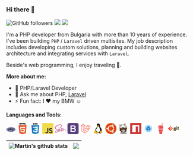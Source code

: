 ### Hi there 👋

![GitHub followers](https://img.shields.io/github/followers/mnestorov?label=Follow&style=social)
![](https://visitor-badge.glitch.me/badge?page_id=mnestorov.mnestorov)
<a href="https://www.linkedin.com/in/mnestorov/"><img height="20" src="https://img.shields.io/badge/LinkedIn-0077B5?style=border-radius:5px&logo=linkedin&logoColor=white"></a>

I'm а PHP developer from Bulgaria with more than 10 years of experience. I've been building `PHP` / `Laravel` driven multisites. My job description includes developing custom solutions, planning and building websites architecture and integrating services with `Laravel`.

Beside's web programming, I enjoy traveling 🚀.

**More about me:**

- 💼 PHP/Laravel Developer
- 💬 Ask me about PHP, [Laravel](https://laravel.com/)
- ⚡ Fun fact: I ❤️ my BMW ☺️

**Languages and Tools:**  

<img height="25" src="https://raw.githubusercontent.com/github/explore/80688e429a7d4ef2fca1e82350fe8e3517d3494d/topics/php/php.png"> <img height="30" src="https://raw.githubusercontent.com/github/explore/80688e429a7d4ef2fca1e82350fe8e3517d3494d/topics/html/html.png"> <img height="30" src="https://raw.githubusercontent.com/github/explore/80688e429a7d4ef2fca1e82350fe8e3517d3494d/topics/css/css.png"> <img height="30" src="https://raw.githubusercontent.com/github/explore/80688e429a7d4ef2fca1e82350fe8e3517d3494d/topics/javascript/javascript.png"> <img height="30" src="https://raw.githubusercontent.com/github/explore/80688e429a7d4ef2fca1e82350fe8e3517d3494d/topics/sass/sass.png"> <img height="30" src="https://raw.githubusercontent.com/github/explore/80688e429a7d4ef2fca1e82350fe8e3517d3494d/topics/bootstrap/bootstrap.png"> <img height="30" src="https://raw.githubusercontent.com/github/explore/80688e429a7d4ef2fca1e82350fe8e3517d3494d/topics/laravel/laravel.png"> <img height="30" src="https://raw.githubusercontent.com/github/explore/80688e429a7d4ef2fca1e82350fe8e3517d3494d/topics/linux/linux.png"> <img height="30" src="https://raw.githubusercontent.com/github/explore/80688e429a7d4ef2fca1e82350fe8e3517d3494d/topics/ubuntu/ubuntu.png"> <img height="30" src="https://raw.githubusercontent.com/github/explore/80688e429a7d4ef2fca1e82350fe8e3517d3494d/topics/composer/composer.png"> <img height="30" src="https://raw.githubusercontent.com/github/explore/80688e429a7d4ef2fca1e82350fe8e3517d3494d/topics/npm/npm.png"> <img height="30" src="https://raw.githubusercontent.com/github/explore/80688e429a7d4ef2fca1e82350fe8e3517d3494d/topics/webpack/webpack.png"> <img height="30" src="https://raw.githubusercontent.com/github/explore/80688e429a7d4ef2fca1e82350fe8e3517d3494d/topics/gulp/gulp.png"> <img height="30" src="https://raw.githubusercontent.com/github/explore/80688e429a7d4ef2fca1e82350fe8e3517d3494d/topics/git/git.png">

| <img align="center" src="https://github-readme-stats.vercel.app/api?username=mnestorov&show_icons=true&include_all_commits=true&hide_border=true" alt="Martin's github stats" /> | <img align="center" src="https://github-readme-stats.vercel.app/api/top-langs/?username=mnestorov&layout=compact&hide_border=true" /> |
| ------------- | ------------- |

<!--
- 🔭 On my free time I’m working on [SmartyCMS](https://github.com/smartystudio/smartycms)
- 🌱 I’m currently learning ...
- 👯 I’m looking to collaborate on ...
- 🤔 I’m looking for help with ...
- 📫 How to reach me: ...
- 😄 Pronouns: ...
-->
